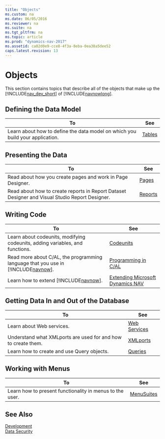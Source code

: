 ```yaml
---
title: "Objects"
ms.custom: na
ms.date: 06/05/2016
ms.reviewer: na
ms.suite: na
ms.tgt_pltfrm: na
ms.topic: article
ms.prod: "dynamics-nav-2017"
ms.assetid: ca02d0e9-cce8-4f3a-8eba-0ea38a5dee52
caps.latest.revision: 13
---
```

# Objects
This section contains topics that describe all of the objects that make up the [!INCLUDE[nav_dev_short](includes/nav_dev_short_md.md)] of [!INCLUDE[navnowlong](includes/navnowlong_md.md)].  
  
## Defining the Data Model  
  
|To|See|  
|--------|---------|  
|Learn about how to define the data model on which you build your application.|[Tables](Tables.md)|  
  
## Presenting the Data  
  
|To|See|  
|--------|---------|  
|Read about how you create pages and work in Page Designer.|[Pages](Pages.md)|  
|Read about how to create reports in Report Dataset Designer and Visual Studio Report Designer.|[Reports](Reports.md)|  
  
## Writing Code  
  
|To|See|  
|--------|---------|  
|Learn about codeunits, modifying codeunits, adding variables, and functions.|[Codeunits](Codeunits.md)|  
|Read more about C/AL, the programming language that you use in [!INCLUDE[navnow](includes/navnow_md.md)].|[Programming in C/AL](Programming-in-C-AL.md)|  
|Learn how to extend [!INCLUDE[navnow](includes/navnow_md.md)].|[Extending Microsoft Dynamics NAV](Extending-Microsoft-Dynamics-NAV.md)|  
  
## Getting Data In and Out of the Database  
  
|To|See|  
|--------|---------|  
|Learn about Web services.|[Web Services](Web-Services.md)|  
|Understand what XMLports are used for and how to create them.|[XMLports](XMLports.md)|  
|Learn how to create and use Query objects.|[Queries](Queries.md)|  
  
## Working with Menus  
  
|To|See|  
|--------|---------|  
|Learn how to present functionality in menus to the user.|[MenuSuites](MenuSuites.md)|  
  
## See Also  
 [Development](Development.md)   
 [Data Security](Data-Security.md)